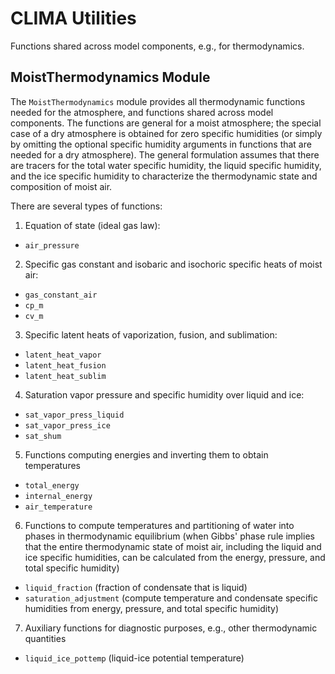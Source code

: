 # CLIMA Utilities
Functions shared across model components, e.g., for thermodynamics.

## MoistThermodynamics Module

The `MoistThermodynamics` module provides all thermodynamic functions needed for the atmosphere, and functions shared across model components. The functions are general for a moist atmosphere; the special case of a dry atmosphere is obtained for zero specific humidities (or simply by omitting the optional specific humidity arguments in functions that are needed for a dry atmosphere). The general formulation assumes that there are tracers for the total water specific humidity, the liquid specific humidity, and the ice specific humidity to characterize the thermodynamic state and composition of moist air.

There are several types of functions:

1. Equation of state (ideal gas law):
  * `air_pressure`
2. Specific gas constant and isobaric and isochoric specific heats of moist air:
  * `gas_constant_air`
  * `cp_m`
  * `cv_m`
3. Specific latent heats of vaporization, fusion, and sublimation:
  * `latent_heat_vapor`
  * `latent_heat_fusion`
  * `latent_heat_sublim`
4. Saturation vapor pressure and specific humidity over liquid and ice:
  * `sat_vapor_press_liquid`
  * `sat_vapor_press_ice`
  * `sat_shum`
5. Functions computing energies and inverting them to obtain temperatures
  * `total_energy`
  * `internal_energy`
  * `air_temperature`
6. Functions to compute temperatures and partitioning of water into phases in thermodynamic equilibrium (when Gibbs' phase rule implies that the entire thermodynamic state of moist air, including the liquid and ice specific humidities, can be calculated from the energy, pressure, and total specific humidity)
  * `liquid_fraction` (fraction of condensate that is liquid)
  * `saturation_adjustment` (compute temperature and condensate specific humidities from energy, pressure, and total specific humidity)
7. Auxiliary functions for diagnostic purposes, e.g., other thermodynamic quantities
  * `liquid_ice_pottemp` (liquid-ice potential temperature)

